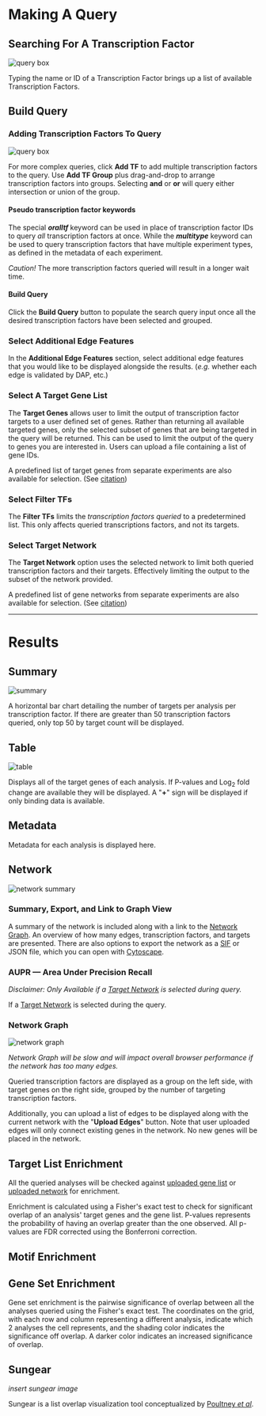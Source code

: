 # Making A Query

## Searching For A Transcription Factor

![query box](../../images/query1.png)

Typing the name or ID of a Transcription Factor brings up a list of available Transcription Factors.

## Build Query

### Adding Transcription Factors To Query

![query box](../../images/query2.png)

For more complex queries, click **Add TF** to add multiple transcription factors to the query. Use **Add TF Group** plus drag-and-drop to arrange transcription factors into groups. Selecting **and** or **or** will query either intersection or union of the group.

#### Pseudo transcription factor keywords

The special ***oralltf*** keyword can be used in place of transcription factor IDs to query *all* transcription factors at once. While the ***multitype*** keyword can be used to query transcription factors that have multiple experiment types, as defined in the metadata of each experiment.

*Caution!* The more transcription factors queried will result in a longer wait time.

#### Build Query

Click the **Build Query** button to populate the search query input once all the desired transcription factors have been selected and grouped.

### Select Additional Edge Features

In the **Additional Edge Features** section, select additional edge features that you would like to be displayed alongside the results. (*e.g.* whether each edge is validated by DAP, etc.)

### Select A Target Gene List

The **Target Genes** allows user to limit the output of transcription factor targets to a user defined set of genes. Rather than returning all available targeted genes, only the selected subset of genes that are being targeted in the query will be returned. This can be used to limit the output of the query to genes you are interested in. Users can upload a file containing a list of gene IDs.

A predefined list of target genes from separate experiments are also available for selection. (See [citation](/citations))

### Select Filter TFs

The **Filter TFs** limits the *transcription factors queried* to a predetermined list. This only affects queried transcriptions factors, and not its targets.

### Select Target Network

The **Target Network** option uses the selected network to limit both queried transcription factors and their targets. Effectively limiting the output to the subset of the network provided.

A predefined list of gene networks from separate experiments are also available for selection. (See [citation](/citations))

---

# Results

## Summary

![summary](../../images/summary.png)

A horizontal bar chart detailing the number of targets per analysis per transcription factor. If there are greater than 50 transcription factors queried, only top 50 by target count will be displayed.

## Table

![table](../../images/table.png)

Displays all of the target genes of each analysis. If P-values and Log<sub>2</sub> fold change are available they will be displayed. A "**+**" sign will be displayed if only binding data is available.

## Metadata

Metadata for each analysis is displayed here.

## Network

![network summary](../../images/network_summary.png)

### Summary, Export, and Link to Graph  View

A summary of the network is included along with a link to the [Network Graph](#network-graph). An overview of how many edges, transcription factors, and targets are presented. There are also options to export the network as a [SIF](https://manual.cytoscape.org/en/stable/Supported_Network_File_Formats.html#sif-format) or JSON file, which you can open with [Cytoscape](https://cytoscape.org).

### AUPR — Area Under Precision Recall

*Disclaimer: Only Available if a [Target Network](#select-target-network) is selected during query.*

If a [Target Network](#select-target-network) is selected during the query.

### Network Graph

![network graph](../../images/network.png)

*Network Graph will be slow and will impact overall browser performance if the network has too many edges.*

Queried transcription factors are displayed as a group on the left side, with target genes on the right side, grouped by the number of targeting transcription factors.

Additionally, you can upload a list of edges to be displayed along with the current network with the "**Upload Edges**" button. Note that user uploaded edges will only connect existing genes in the network. No new genes will be placed in the network.

## Target List Enrichment

All the queried analyses will be checked against [uploaded gene list](#select-a-target-gene-list) or [uploaded network](#select-target-network) for enrichment.

Enrichment is calculated using a Fisher's exact test to check for significant overlap of an analysis' target genes and the gene list. P-values represents the probability of having an overlap greater than the one observed. All p-values are FDR corrected using the Bonferroni correction.

## Motif Enrichment

## Gene Set Enrichment

Gene set enrichment is the pairwise significance of overlap between all the analyses queried using the Fisher's exact test. The coordinates on the grid, with each row and column representing a different analysis, indicate which 2 analyses the cell represents, and the shading color indicates the significance off overlap. A darker color indicates an increased significance of overlap.

## Sungear

*insert sungear image*

Sungear is a list overlap visualization tool conceptualized by [Poultney *et al*](/citations#tools).
